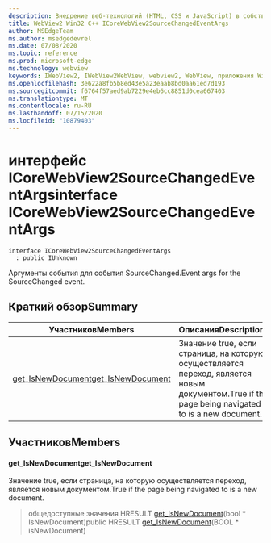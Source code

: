 ```yaml
---
description: Внедрение веб-технологий (HTML, CSS и JavaScript) в собственные приложения с помощью элемента управления Microsoft Edge WebView2
title: WebView2 Win32 C++ ICoreWebView2SourceChangedEventArgs
author: MSEdgeTeam
ms.author: msedgedevrel
ms.date: 07/08/2020
ms.topic: reference
ms.prod: microsoft-edge
ms.technology: webview
keywords: IWebView2, IWebView2WebView, webview2, WebView, приложения Win32, Win32, EDGE, ICoreWebView2, ICoreWebView2Controller, управление браузером, EDGE HTML, ICoreWebView2SourceChangedEventArgs
ms.openlocfilehash: 3e622a8fb5b8ed43e5a23eaab8bd0aa61ed7d193
ms.sourcegitcommit: f6764f57aed9ab7229e4eb6cc8851d0cea667403
ms.translationtype: MT
ms.contentlocale: ru-RU
ms.lasthandoff: 07/15/2020
ms.locfileid: "10879403"
---
```

# <span data-ttu-id="330a3-104">интерфейс ICoreWebView2SourceChangedEventArgs</span><span class="sxs-lookup"><span data-stu-id="330a3-104">interface ICoreWebView2SourceChangedEventArgs</span></span> 

```
interface ICoreWebView2SourceChangedEventArgs
  : public IUnknown
```

<span data-ttu-id="330a3-105">Аргументы события для события SourceChanged.</span><span class="sxs-lookup"><span data-stu-id="330a3-105">Event args for the SourceChanged event.</span></span>

## <span data-ttu-id="330a3-106">Краткий обзор</span><span class="sxs-lookup"><span data-stu-id="330a3-106">Summary</span></span>

 <span data-ttu-id="330a3-107">Участников</span><span class="sxs-lookup"><span data-stu-id="330a3-107">Members</span></span>                        | <span data-ttu-id="330a3-108">Описания</span><span class="sxs-lookup"><span data-stu-id="330a3-108">Descriptions</span></span>
--------------------------------|---------------------------------------------
[<span data-ttu-id="330a3-109">get_IsNewDocument</span><span class="sxs-lookup"><span data-stu-id="330a3-109">get_IsNewDocument</span></span>](#get_isnewdocument) | <span data-ttu-id="330a3-110">Значение true, если страница, на которую осуществляется переход, является новым документом.</span><span class="sxs-lookup"><span data-stu-id="330a3-110">True if the page being navigated to is a new document.</span></span>

## <span data-ttu-id="330a3-111">Участников</span><span class="sxs-lookup"><span data-stu-id="330a3-111">Members</span></span>

#### <span data-ttu-id="330a3-112">get_IsNewDocument</span><span class="sxs-lookup"><span data-stu-id="330a3-112">get_IsNewDocument</span></span> 

<span data-ttu-id="330a3-113">Значение true, если страница, на которую осуществляется переход, является новым документом.</span><span class="sxs-lookup"><span data-stu-id="330a3-113">True if the page being navigated to is a new document.</span></span>

> <span data-ttu-id="330a3-114">общедоступные значения HRESULT [get_IsNewDocument](#get_isnewdocument)(bool \* IsNewDocument)</span><span class="sxs-lookup"><span data-stu-id="330a3-114">public HRESULT [get_IsNewDocument](#get_isnewdocument)(BOOL \* isNewDocument)</span></span>

